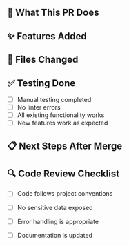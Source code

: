 ## 🎯 What This PR Does

<!-- Brief description of what this PR accomplishes -->

## ✨ Features Added

<!-- List the main features/changes -->

## 📁 Files Changed

<!-- Summary of new/modified files -->

## ✅ Testing Done

- [ ] Manual testing completed
- [ ] No linter errors
- [ ] All existing functionality works
- [ ] New features work as expected

## 📋 Next Steps After Merge

<!-- What should be done after this is merged -->

## 🔍 Code Review Checklist

- [ ] Code follows project conventions
- [ ] No sensitive data exposed
- [ ] Error handling is appropriate
- [ ] Documentation is updated


